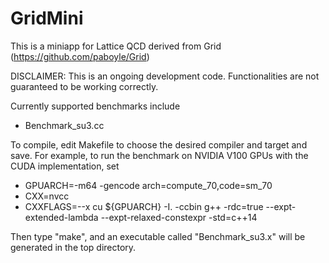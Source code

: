 # GridMini
This is a miniapp for Lattice QCD derived from Grid (https://github.com/paboyle/Grid)

DISCLAIMER: This is an ongoing development code. Functionalities are not guaranteed to be working correctly. 

Currently supported benchmarks include
- Benchmark_su3.cc

To compile, edit Makefile to choose the desired compiler and target and save. For example, to run the benchmark on NVIDIA V100 GPUs with the CUDA implementation, set 

  - GPUARCH=-m64 -gencode arch=compute_70,code=sm_70
  - CXX=nvcc
  - CXXFLAGS=--x cu ${GPUARCH} -I. -ccbin g++ -rdc=true --expt-extended-lambda --expt-relaxed-constexpr -std=c++14

Then type "make", and an executable called "Benchmark_su3.x" will be generated in the top directory.  
